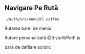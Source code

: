 ## Navigare Pe Rută

`./auth/src/menuUrl.coffee`

Rutarea barei de meniu

Rutare personalizată
@3-/urlli/Path.js

bara de defilare
scrollc